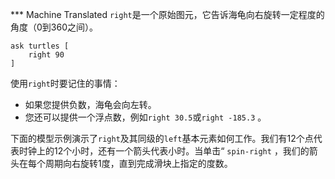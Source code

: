 ﻿*** Machine Translated
`right`是一个原始图元，它告诉海龟向右旋转一定程度的角度（0到360之间）。



```
ask turtles [
	right 90
]
```


使用`right`时要记住的事情：

- 如果您提供负数，海龟会向左转。
- 您还可以提供一个浮点数，例如`right 30.5`或`right -185.3` 。


下面的模型示例演示了`right`及其同级的`left`基本元素如何工作。我们有12个点代表时钟上的12个小时，还有一个箭头代表小时。当单击“ `spin-right` ，我们的箭头在每个周期向右旋转1度，直到完成滑块上指定的度数。